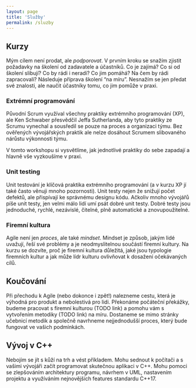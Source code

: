 ```yaml
---
layout: page
title: 'Služby'
permalink: /sluzby
---
```


## Kurzy

Mým cílem není prodat, ale *podporovat*. V prvním kroku se snažím zjistit požadavky na školení od zadavatele a účastníků.
Co je zajímá? Co si od školení slibují? Co by rádi i neradi? Co jim pomáhá? Na čem by rádi zapracovali?
Následuje příprava školení “na míru”. Nesnažím se jen předat své znalosti, ale naučit účastníky tomu, co jim pomůže v praxi.

### Extrémní programování

Původní Scrum využíval všechny praktiky extrémního programování (XP), ale Ken Schwaber přesvědčil Jeffa Sutherlanda,
aby tyto praktiky ze Scrumu vynechal a sousředil se pouze na proces a organizaci týmu. Bez ověřených vývojářských
praktik ale nelze dosáhout Scrumem slibovaného nárůstu výkonnosti týmu.

V tomto workshopu si vysvětlíme, jak jednotlivé praktiky do sebe zapadají a hlavně vše vyzkoušíme v praxi.

### Unit testing

Unit testování je klíčová praktika extrémního programování (a v kurzu XP jí také často věnuji mnoho pozornosti).
Unit testy nejen že snižují počet defektů, ale přispívají ke správnému designu kódu. Ačkoliv mnoho vývojářů píše unit testy,
jen velmi málo lidí umí psát dobré unit testy. Dobré testy jsou jednoduché, rychlé, nezávislé, čitelné, plně automatické
a znovupoužitelné.

### Firemní kultura

Agile není jen *proces*, ale také *mindset*. Mindset je způsob, jakým lidé uvažují, řeší své problémy a je neodmyslitelnou
součástí firemní kultury. Na kurzu se dozvíte, proč je firemní kultura důležitá, jaké jsou typologie firemních kultur a
jak může lídr kulturu ovlivňovat k dosažení očekávaných cílů.

## Koučování

Při přechodu k Agile (nebo dokonce i zpět!) nalezneme cestu, která je výhodná pro produkt a nebolestivá pro lidi.
Překonáme počáteční překážky, budeme pracovat s firemní kulturou (TODO link) a pomohu vám s vytvořením metodiky (TODO link)
na míru. Dostaneme se mimo stránky učebnicí metodik a společně navrhneme nejjednodušší proces,
který bude fungovat ve vašich podmínkách.

## Vývoj v C++
Nebojím se jít s kůží na trh a vést příkladem. Mohu sednout k počítači a s vašimi vývojáři začít programovat
skutečnou aplikaci v C++. Mohu pomoci se zlepšováním architektury programu, návrhem v UML, nastavením projektu a
využíváním nejnovějších features standardu C++17.
